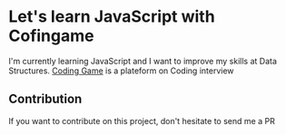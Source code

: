 # Let's learn JavaScript with Cofingame
I'm currently learning JavaScript and I want to improve my skills at Data Structures.
[Coding Game](https://www.codingame.com/) is a plateform on Coding interview

## Contribution
If you want to contribute on this project, don't hesitate to send me a PR
